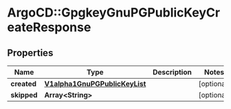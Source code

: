 # ArgoCD::GpgkeyGnuPGPublicKeyCreateResponse

## Properties
Name | Type | Description | Notes
------------ | ------------- | ------------- | -------------
**created** | [**V1alpha1GnuPGPublicKeyList**](V1alpha1GnuPGPublicKeyList.md) |  | [optional] 
**skipped** | **Array&lt;String&gt;** |  | [optional] 


